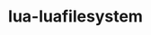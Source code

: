 ---
title: "lua-luafilesystem"
layout: cache
categories: [package, develop]
meta: {"versions": ["1.8.0", "1_8_0"], "compilers": ["gcc@=11.3.0", "gcc@=7.5.0"], "oss": ["ubuntu18.04", "ubuntu22.04"], "platforms": ["linux"], "targets": ["x86_64", "x86_64_v3"], "stacks": ["root", "tutorial"], "num_specs": 28, "num_specs_by_stack": {"root": 28, "tutorial": 1}}
spec_details: [{"hash": "xtsrghkvbss6ixhodbxmjuwkmfqmtaeq", "compiler": "gcc@=7.5.0", "versions": ["1_8_0"], "os": "ubuntu18.04", "platform": "linux", "target": "x86_64", "variants": [], "stacks": ["root"], "size": "-", "tarball": "https://binaries.spack.io/develop/build_cache/linux-ubuntu18.04-x86_64/gcc-7.5.0/lua-luafilesystem-1_8_0/linux-ubuntu18.04-x86_64-gcc-7.5.0-lua-luafilesystem-1_8_0-xtsrghkvbss6ixhodbxmjuwkmfqmtaeq.spack"}, {"hash": "jzuvie4plhlldegbwd6ccaendnhi7ll2", "compiler": "gcc@=7.5.0", "versions": ["1_8_0"], "os": "ubuntu18.04", "platform": "linux", "target": "x86_64", "variants": [], "stacks": ["root"], "size": "-", "tarball": "https://binaries.spack.io/develop/build_cache/linux-ubuntu18.04-x86_64/gcc-7.5.0/lua-luafilesystem-1_8_0/linux-ubuntu18.04-x86_64-gcc-7.5.0-lua-luafilesystem-1_8_0-jzuvie4plhlldegbwd6ccaendnhi7ll2.spack"}, {"hash": "hgwsbzxasrotivmzy3vfwv77ggwe6qhd", "compiler": "gcc@=7.5.0", "versions": ["1_8_0"], "os": "ubuntu18.04", "platform": "linux", "target": "x86_64", "variants": [], "stacks": ["root"], "size": "-", "tarball": "https://binaries.spack.io/develop/build_cache/linux-ubuntu18.04-x86_64/gcc-7.5.0/lua-luafilesystem-1_8_0/linux-ubuntu18.04-x86_64-gcc-7.5.0-lua-luafilesystem-1_8_0-hgwsbzxasrotivmzy3vfwv77ggwe6qhd.spack"}, {"hash": "r5jvomt264spfookt7svcxhopmc3lfls", "compiler": "gcc@=7.5.0", "versions": ["1_8_0"], "os": "ubuntu18.04", "platform": "linux", "target": "x86_64", "variants": [], "stacks": ["root"], "size": "-", "tarball": "https://binaries.spack.io/develop/build_cache/linux-ubuntu18.04-x86_64/gcc-7.5.0/lua-luafilesystem-1_8_0/linux-ubuntu18.04-x86_64-gcc-7.5.0-lua-luafilesystem-1_8_0-r5jvomt264spfookt7svcxhopmc3lfls.spack"}, {"hash": "rvjib4qrzbf456r3xxpxl7hh4nkfgrlk", "compiler": "gcc@=7.5.0", "versions": ["1_8_0"], "os": "ubuntu18.04", "platform": "linux", "target": "x86_64", "variants": ["build_system=lua"], "stacks": ["root"], "size": "-", "tarball": "https://binaries.spack.io/develop/build_cache/linux-ubuntu18.04-x86_64/gcc-7.5.0/lua-luafilesystem-1_8_0/linux-ubuntu18.04-x86_64-gcc-7.5.0-lua-luafilesystem-1_8_0-rvjib4qrzbf456r3xxpxl7hh4nkfgrlk.spack"}, {"hash": "sfo7cal43j2nok2e4f2b2pf2zjt4pmna", "compiler": "gcc@=7.5.0", "versions": ["1_8_0"], "os": "ubuntu18.04", "platform": "linux", "target": "x86_64", "variants": [], "stacks": ["root"], "size": "-", "tarball": "https://binaries.spack.io/develop/build_cache/linux-ubuntu18.04-x86_64/gcc-7.5.0/lua-luafilesystem-1_8_0/linux-ubuntu18.04-x86_64-gcc-7.5.0-lua-luafilesystem-1_8_0-sfo7cal43j2nok2e4f2b2pf2zjt4pmna.spack"}, {"hash": "njrfip3gfyulhucikxmpnccuwkfkwxmu", "compiler": "gcc@=7.5.0", "versions": ["1_8_0"], "os": "ubuntu18.04", "platform": "linux", "target": "x86_64", "variants": [], "stacks": ["root"], "size": "-", "tarball": "https://binaries.spack.io/develop/build_cache/linux-ubuntu18.04-x86_64/gcc-7.5.0/lua-luafilesystem-1_8_0/linux-ubuntu18.04-x86_64-gcc-7.5.0-lua-luafilesystem-1_8_0-njrfip3gfyulhucikxmpnccuwkfkwxmu.spack"}, {"hash": "dp2amnd45eczx6lyw6jaqlvzpgkl3qev", "compiler": "gcc@=7.5.0", "versions": ["1_8_0"], "os": "ubuntu18.04", "platform": "linux", "target": "x86_64", "variants": [], "stacks": ["root"], "size": "-", "tarball": "https://binaries.spack.io/develop/build_cache/linux-ubuntu18.04-x86_64/gcc-7.5.0/lua-luafilesystem-1_8_0/linux-ubuntu18.04-x86_64-gcc-7.5.0-lua-luafilesystem-1_8_0-dp2amnd45eczx6lyw6jaqlvzpgkl3qev.spack"}, {"hash": "3jg7un2nsqv3nfdefpo5grcv24c27vit", "compiler": "gcc@=7.5.0", "versions": ["1_8_0"], "os": "ubuntu18.04", "platform": "linux", "target": "x86_64", "variants": ["build_system=lua"], "stacks": ["root"], "size": "-", "tarball": "https://binaries.spack.io/develop/build_cache/linux-ubuntu18.04-x86_64/gcc-7.5.0/lua-luafilesystem-1_8_0/linux-ubuntu18.04-x86_64-gcc-7.5.0-lua-luafilesystem-1_8_0-3jg7un2nsqv3nfdefpo5grcv24c27vit.spack"}, {"hash": "7uma3raa5goq4mkecnisg3ncqw3mymle", "compiler": "gcc@=7.5.0", "versions": ["1_8_0"], "os": "ubuntu18.04", "platform": "linux", "target": "x86_64", "variants": [], "stacks": ["root"], "size": "-", "tarball": "https://binaries.spack.io/develop/build_cache/linux-ubuntu18.04-x86_64/gcc-7.5.0/lua-luafilesystem-1_8_0/linux-ubuntu18.04-x86_64-gcc-7.5.0-lua-luafilesystem-1_8_0-7uma3raa5goq4mkecnisg3ncqw3mymle.spack"}, {"hash": "nsi72rguzf5efefi6hs6tzjhhs4mwras", "compiler": "gcc@=7.5.0", "versions": ["1_8_0"], "os": "ubuntu18.04", "platform": "linux", "target": "x86_64", "variants": [], "stacks": ["root"], "size": "-", "tarball": "https://binaries.spack.io/develop/build_cache/linux-ubuntu18.04-x86_64/gcc-7.5.0/lua-luafilesystem-1_8_0/linux-ubuntu18.04-x86_64-gcc-7.5.0-lua-luafilesystem-1_8_0-nsi72rguzf5efefi6hs6tzjhhs4mwras.spack"}, {"hash": "uv7ejwox4ql4pybr6cmwq4m6wweb3n46", "compiler": "gcc@=7.5.0", "versions": ["1_8_0"], "os": "ubuntu18.04", "platform": "linux", "target": "x86_64", "variants": ["build_system=lua"], "stacks": ["root"], "size": "-", "tarball": "https://binaries.spack.io/develop/build_cache/linux-ubuntu18.04-x86_64/gcc-7.5.0/lua-luafilesystem-1_8_0/linux-ubuntu18.04-x86_64-gcc-7.5.0-lua-luafilesystem-1_8_0-uv7ejwox4ql4pybr6cmwq4m6wweb3n46.spack"}, {"hash": "kwpgb3urjov6ybenzxgg4lvdalirwcda", "compiler": "gcc@=7.5.0", "versions": ["1_8_0"], "os": "ubuntu18.04", "platform": "linux", "target": "x86_64", "variants": [], "stacks": ["root"], "size": "-", "tarball": "https://binaries.spack.io/develop/build_cache/linux-ubuntu18.04-x86_64/gcc-7.5.0/lua-luafilesystem-1_8_0/linux-ubuntu18.04-x86_64-gcc-7.5.0-lua-luafilesystem-1_8_0-kwpgb3urjov6ybenzxgg4lvdalirwcda.spack"}, {"hash": "wp45h4tr6jhegrg6aocmpqgvlbvvohzk", "compiler": "gcc@=7.5.0", "versions": ["1_8_0"], "os": "ubuntu18.04", "platform": "linux", "target": "x86_64", "variants": [], "stacks": ["root"], "size": "-", "tarball": "https://binaries.spack.io/develop/build_cache/linux-ubuntu18.04-x86_64/gcc-7.5.0/lua-luafilesystem-1_8_0/linux-ubuntu18.04-x86_64-gcc-7.5.0-lua-luafilesystem-1_8_0-wp45h4tr6jhegrg6aocmpqgvlbvvohzk.spack"}, {"hash": "lwaasprl5ymclto44nncd4cvozlmtk3s", "compiler": "gcc@=7.5.0", "versions": ["1_8_0"], "os": "ubuntu18.04", "platform": "linux", "target": "x86_64", "variants": [], "stacks": ["root"], "size": "-", "tarball": "https://binaries.spack.io/develop/build_cache/linux-ubuntu18.04-x86_64/gcc-7.5.0/lua-luafilesystem-1_8_0/linux-ubuntu18.04-x86_64-gcc-7.5.0-lua-luafilesystem-1_8_0-lwaasprl5ymclto44nncd4cvozlmtk3s.spack"}, {"hash": "twyj7zaq7pr33gh6mhgomtzdp2t3ezwc", "compiler": "gcc@=7.5.0", "versions": ["1_8_0"], "os": "ubuntu18.04", "platform": "linux", "target": "x86_64", "variants": [], "stacks": ["root"], "size": "-", "tarball": "https://binaries.spack.io/develop/build_cache/linux-ubuntu18.04-x86_64/gcc-7.5.0/lua-luafilesystem-1_8_0/linux-ubuntu18.04-x86_64-gcc-7.5.0-lua-luafilesystem-1_8_0-twyj7zaq7pr33gh6mhgomtzdp2t3ezwc.spack"}, {"hash": "j47jduwfw2sgvd7w5bxooappkws5modg", "compiler": "gcc@=7.5.0", "versions": ["1_8_0"], "os": "ubuntu18.04", "platform": "linux", "target": "x86_64", "variants": [], "stacks": ["root"], "size": "-", "tarball": "https://binaries.spack.io/develop/build_cache/linux-ubuntu18.04-x86_64/gcc-7.5.0/lua-luafilesystem-1_8_0/linux-ubuntu18.04-x86_64-gcc-7.5.0-lua-luafilesystem-1_8_0-j47jduwfw2sgvd7w5bxooappkws5modg.spack"}, {"hash": "73o2p2gosyogbw6ov7nyaykbfjqmqdpd", "compiler": "gcc@=7.5.0", "versions": ["1_8_0"], "os": "ubuntu18.04", "platform": "linux", "target": "x86_64", "variants": [], "stacks": ["root"], "size": "-", "tarball": "https://binaries.spack.io/develop/build_cache/linux-ubuntu18.04-x86_64/gcc-7.5.0/lua-luafilesystem-1_8_0/linux-ubuntu18.04-x86_64-gcc-7.5.0-lua-luafilesystem-1_8_0-73o2p2gosyogbw6ov7nyaykbfjqmqdpd.spack"}, {"hash": "dsyigns57uweowjrh3edb7d5c3llcdmc", "compiler": "gcc@=7.5.0", "versions": ["1_8_0"], "os": "ubuntu18.04", "platform": "linux", "target": "x86_64_v3", "variants": ["build_system=lua"], "stacks": ["root"], "size": "-", "tarball": "https://binaries.spack.io/develop/build_cache/linux-ubuntu18.04-x86_64_v3/gcc-7.5.0/lua-luafilesystem-1_8_0/linux-ubuntu18.04-x86_64_v3-gcc-7.5.0-lua-luafilesystem-1_8_0-dsyigns57uweowjrh3edb7d5c3llcdmc.spack"}, {"hash": "zrmtparftea6ojes5a3rtjimuibc4u2t", "compiler": "gcc@=7.5.0", "versions": ["1_8_0"], "os": "ubuntu18.04", "platform": "linux", "target": "x86_64_v3", "variants": ["build_system=lua"], "stacks": ["root"], "size": "-", "tarball": "https://binaries.spack.io/develop/build_cache/linux-ubuntu18.04-x86_64_v3/gcc-7.5.0/lua-luafilesystem-1_8_0/linux-ubuntu18.04-x86_64_v3-gcc-7.5.0-lua-luafilesystem-1_8_0-zrmtparftea6ojes5a3rtjimuibc4u2t.spack"}, {"hash": "tk752vmuvtoxmxvyw5ren5ytzzckfmqx", "compiler": "gcc@=7.5.0", "versions": ["1_8_0"], "os": "ubuntu18.04", "platform": "linux", "target": "x86_64_v3", "variants": ["build_system=lua"], "stacks": ["root"], "size": "-", "tarball": "https://binaries.spack.io/develop/build_cache/linux-ubuntu18.04-x86_64_v3/gcc-7.5.0/lua-luafilesystem-1_8_0/linux-ubuntu18.04-x86_64_v3-gcc-7.5.0-lua-luafilesystem-1_8_0-tk752vmuvtoxmxvyw5ren5ytzzckfmqx.spack"}, {"hash": "z63jqfndi5tbyldab3gup3eativbsxki", "compiler": "gcc@=7.5.0", "versions": ["1_8_0"], "os": "ubuntu18.04", "platform": "linux", "target": "x86_64_v3", "variants": ["build_system=lua"], "stacks": ["root"], "size": "-", "tarball": "https://binaries.spack.io/develop/build_cache/linux-ubuntu18.04-x86_64_v3/gcc-7.5.0/lua-luafilesystem-1_8_0/linux-ubuntu18.04-x86_64_v3-gcc-7.5.0-lua-luafilesystem-1_8_0-z63jqfndi5tbyldab3gup3eativbsxki.spack"}, {"hash": "7yn7b3pzd4r3deeppcj6wdjpx6z4u6wa", "compiler": "gcc@=11.3.0", "versions": ["1.8.0"], "os": "ubuntu22.04", "platform": "linux", "target": "x86_64_v3", "variants": ["build_system=lua"], "stacks": ["root", "tutorial"], "size": "-", "tarball": "https://binaries.spack.io/develop/build_cache/linux-ubuntu22.04-x86_64_v3/gcc-11.3.0/lua-luafilesystem-1.8.0/linux-ubuntu22.04-x86_64_v3-gcc-11.3.0-lua-luafilesystem-1.8.0-7yn7b3pzd4r3deeppcj6wdjpx6z4u6wa.spack"}, {"hash": "efqa72oa4i6zwa5jxwxrizou7vfs3vrv", "compiler": "gcc@=11.3.0", "versions": ["1.8.0"], "os": "ubuntu22.04", "platform": "linux", "target": "x86_64_v3", "variants": ["build_system=lua"], "stacks": ["root"], "size": "-", "tarball": "https://binaries.spack.io/develop/build_cache/linux-ubuntu22.04-x86_64_v3/gcc-11.3.0/lua-luafilesystem-1.8.0/linux-ubuntu22.04-x86_64_v3-gcc-11.3.0-lua-luafilesystem-1.8.0-efqa72oa4i6zwa5jxwxrizou7vfs3vrv.spack"}, {"hash": "k2gqj2c3dz3qvthhc7xfb27gndtpgoqa", "compiler": "gcc@=11.3.0", "versions": ["1.8.0"], "os": "ubuntu22.04", "platform": "linux", "target": "x86_64_v3", "variants": ["build_system=lua"], "stacks": ["root"], "size": "-", "tarball": "https://binaries.spack.io/develop/build_cache/linux-ubuntu22.04-x86_64_v3/gcc-11.3.0/lua-luafilesystem-1.8.0/linux-ubuntu22.04-x86_64_v3-gcc-11.3.0-lua-luafilesystem-1.8.0-k2gqj2c3dz3qvthhc7xfb27gndtpgoqa.spack"}, {"hash": "wjjhj5fa6zlncr65qga6da6bblhj6snf", "compiler": "gcc@=11.3.0", "versions": ["1_8_0"], "os": "ubuntu22.04", "platform": "linux", "target": "x86_64_v3", "variants": ["build_system=lua"], "stacks": ["root"], "size": "-", "tarball": "https://binaries.spack.io/develop/build_cache/linux-ubuntu22.04-x86_64_v3/gcc-11.3.0/lua-luafilesystem-1_8_0/linux-ubuntu22.04-x86_64_v3-gcc-11.3.0-lua-luafilesystem-1_8_0-wjjhj5fa6zlncr65qga6da6bblhj6snf.spack"}, {"hash": "ow3dzbq4pkbfinhf27zn3nclhfc22fk6", "compiler": "gcc@=11.3.0", "versions": ["1.8.0"], "os": "ubuntu22.04", "platform": "linux", "target": "x86_64_v3", "variants": ["build_system=lua"], "stacks": ["root"], "size": "-", "tarball": "https://binaries.spack.io/develop/build_cache/linux-ubuntu22.04-x86_64_v3/gcc-11.3.0/lua-luafilesystem-1.8.0/linux-ubuntu22.04-x86_64_v3-gcc-11.3.0-lua-luafilesystem-1.8.0-ow3dzbq4pkbfinhf27zn3nclhfc22fk6.spack"}, {"hash": "rcy2gpno44rgflhcw4zm7ohnoaqlnujl", "compiler": "gcc@=11.3.0", "versions": ["1.8.0"], "os": "ubuntu22.04", "platform": "linux", "target": "x86_64_v3", "variants": ["build_system=lua"], "stacks": ["root"], "size": "-", "tarball": "https://binaries.spack.io/develop/build_cache/linux-ubuntu22.04-x86_64_v3/gcc-11.3.0/lua-luafilesystem-1.8.0/linux-ubuntu22.04-x86_64_v3-gcc-11.3.0-lua-luafilesystem-1.8.0-rcy2gpno44rgflhcw4zm7ohnoaqlnujl.spack"}]
---